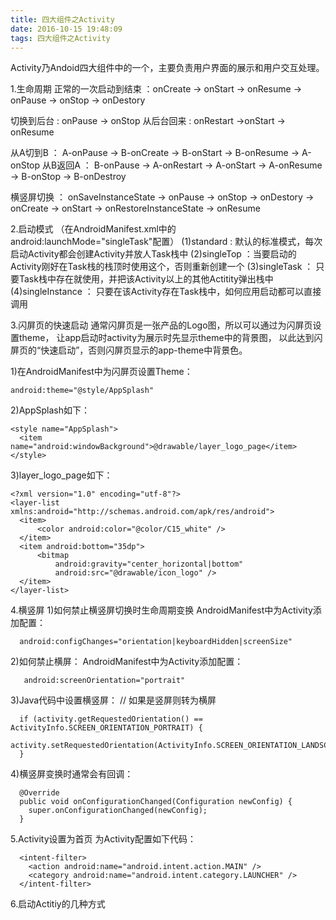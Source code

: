 ```yaml
---
title: 四大组件之Activity
date: 2016-10-15 19:48:09
tags: 四大组件之Activity
---
```


Activity乃Andoid四大组件中的一个，主要负责用户界面的展示和用户交互处理。

1.生命周期
正常的一次启动到结束 ：onCreate -> onStart -> onResume -> onPause -> onStop -> onDestory

切换到后台 : onPause -> onStop
从后台回来 : onRestart ->onStart -> onResume

从A切到B ： A-onPause -> B-onCreate -> B-onStart -> B-onResume -> A-onStop
从B返回A ： B-onPause -> A-onRestart -> A-onStart -> A-onResume -> B-onStop -> B-onDestroy

横竖屏切换 ： onSaveInstanceState -> onPause -> onStop -> onDestory -> onCreate -> onStart -> onRestoreInstanceState -> onResume

2.启动模式
（在AndroidManifest.xml中的android:launchMode="singleTask"配置）
 (1)standard : 默认的标准模式，每次启动Activity都会创建Activity并放人Task栈中
 (2)singleTop ：当要启动的Activity刚好在Task栈的栈顶时使用这个，否则重新创建一个
 (3)singleTask ： 只要Task栈中存在就使用，并把该Activity以上的其他Actitity弹出栈中
 (4)singleInstance ： 只要在该Activity存在Task栈中，如何应用启动都可以直接调用

3.闪屏页的快速启动
  通常闪屏页是一张产品的Logo图，所以可以通过为闪屏页设置theme，
  让app启动时activity为展示时先显示theme中的背景图，
  以此达到闪屏页的“快速启动”，否则闪屏页显示的app-theme中背景色。

  1)在AndroidManifest中为闪屏页设置Theme：
  ```
  android:theme="@style/AppSplash"
  ```

  2)AppSplash如下：
  ```
  <style name="AppSplash">
    <item name="android:windowBackground">@drawable/layer_logo_page</item>
  </style>
  ```

  3)layer_logo_page如下：
  ```
  <?xml version="1.0" encoding="utf-8"?>
  <layer-list xmlns:android="http://schemas.android.com/apk/res/android">
    <item>
        <color android:color="@color/C15_white" />
    </item>
    <item android:bottom="35dp">
        <bitmap
            android:gravity="center_horizontal|bottom"
            android:src="@drawable/icon_logo" />
    </item>
  </layer-list>
  ```

4.横竖屏
  1)如何禁止横竖屏切换时生命周期变换
  AndroidManifest中为Activity添加配置：
```
  android:configChanges="orientation|keyboardHidden|screenSize"
```
  2)如何禁止横屏：
  AndroidManifest中为Activity添加配置：
```
   android:screenOrientation="portrait"
```
  3)Java代码中设置横竖屏：
  // 如果是竖屏则转为横屏
```
  if (activity.getRequestedOrientation() == ActivityInfo.SCREEN_ORIENTATION_PORTRAIT) {
    activity.setRequestedOrientation(ActivityInfo.SCREEN_ORIENTATION_LANDSCAPE);
  }
```

  4)横竖屏变换时通常会有回调：
```
  @Override
  public void onConfigurationChanged(Configuration newConfig) {
    super.onConfigurationChanged(newConfig);
  }
```

5.Activity设置为首页
  为Activity配置如下代码：
```
  <intent-filter>
    <action android:name="android.intent.action.MAIN" />
    <category android:name="android.intent.category.LAUNCHER" />
  </intent-filter>
```
6.启动Actitiy的几种方式
